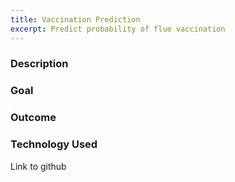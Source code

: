 ```yaml
---
title: Vaccination Prediction
excerpt: Predict probability of flue vaccination
---
```


### Description

### Goal

### Outcome


### Technology Used

Link to github
